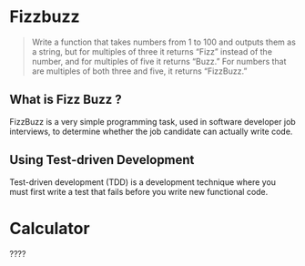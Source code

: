 # Fizzbuzz

> Write a function that takes numbers from 1 to 100 and outputs them as a string, but for multiples of three it returns “Fizz” instead of the number, and for multiples of five it returns “Buzz.” For numbers that are multiples of both three and five, it returns “FizzBuzz.”

## What is Fizz Buzz ?

FizzBuzz is a very simple programming task, used in software developer job interviews, to determine whether the job candidate can actually write code.

## Using Test-driven Development

Test-driven development (TDD) is a development technique where you must first write a test that fails before you write new functional code.

# Calculator

????
